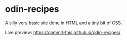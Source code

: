 # odin-recipes
A silly very basic site done in HTML and a tiny bit of CSS.

Live preview: https://commit-this.github.io/odin-recipes/
